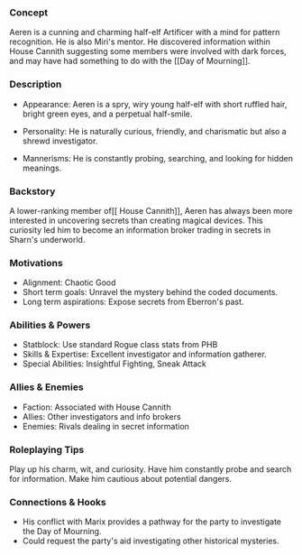 ### Concept

Aeren is a cunning and charming half-elf Artificer with a mind for pattern recognition. He is also Miri's mentor. He discovered information within House Cannith suggesting some members were involved with dark forces, and may have had something to do with the [[Day of Mourning]]. 

### Description

- Appearance: Aeren is a spry, wiry young half-elf with short ruffled hair, bright green eyes, and a perpetual half-smile. 

- Personality: He is naturally curious, friendly, and charismatic but also a shrewd investigator.

- Mannerisms: He is constantly probing, searching, and looking for hidden meanings.

### Backstory

A lower-ranking member of[[ House Cannith]], Aeren has always been more interested in uncovering secrets than creating magical devices. This curiosity led him to become an information broker trading in secrets in Sharn's underworld.

### Motivations

- Alignment: Chaotic Good
- Short term goals: Unravel the mystery behind the coded documents.
- Long term aspirations: Expose secrets from Eberron's past.

### Abilities & Powers

- Statblock: Use standard Rogue class stats from PHB
- Skills & Expertise: Excellent investigator and information gatherer.
- Special Abilities: Insightful Fighting, Sneak Attack

### Allies & Enemies

- Faction: Associated with House Cannith 
- Allies: Other investigators and info brokers
- Enemies: Rivals dealing in secret information

### Roleplaying Tips

Play up his charm, wit, and curiosity. Have him constantly probe and search for information. Make him cautious about potential dangers.

### Connections & Hooks

- His conflict with Marix provides a pathway for the party to investigate the Day of Mourning.
- Could request the party's aid investigating other historical mysteries.